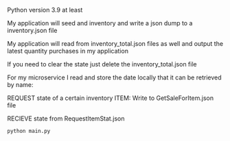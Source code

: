 Python version 3.9 at least

My application will seed and inventory and write a json dump to a inventory.json file

My application will read from inventory_total.json files as well and output the latest quantity purchases in my application

If you need to clear the state just delete the inventory_total.json file

For my microservice I read and store the date locally that it can be retrieved by name:

REQUEST state of a certain inventory ITEM:
Write to GetSaleForItem.json file

RECIEVE state from RequestItemStat.json

```python
python main.py
```